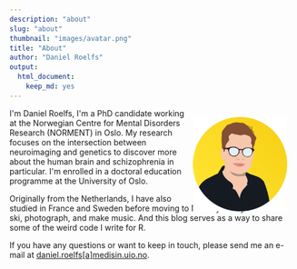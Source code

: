```yaml
---
description: "about"
slug: "about"
thumbnail: "images/avatar.png"
title: "About"
author: "Daniel Roelfs"
output:
  html_document:
    keep_md: yes
---
```


<img style="position: relative;
    top: 15px;
    padding: 0 15px; 
    float: right;" 
  src="avatar.png" width="33%"
/>

I'm Daniel Roelfs, I'm a PhD candidate working at the Norwegian Centre for Mental Disorders Research (NORMENT) in Oslo. My research focuses on the intersection between neuroimaging and genetics to discover more about the human brain and schizophrenia in particular. I'm enrolled in a doctoral education programme at the University of Oslo.

Originally from the Netherlands, I have also studied in France and Sweden before moving to Norway. In my free time I ski, photograph, and make music. And this blog serves as a way to share some of the weird code I write for R.

If you have any questions or want to keep in touch, please send me an e-mail at <a href="mailto:daniel.roelfs@medisin.uio.no">daniel.roelfs[a]medisin.uio.no</a>.
